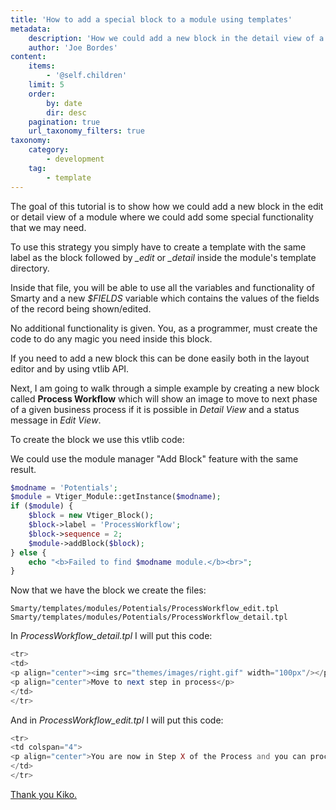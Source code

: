 ```yaml
---
title: 'How to add a special block to a module using templates'
metadata:
    description: 'How we could add a new block in the detail view of a module where we could add some special functionality that we may need'
    author: 'Joe Bordes'
content:
    items:
        - '@self.children'
    limit: 5
    order:
        by: date
        dir: desc
    pagination: true
    url_taxonomy_filters: true
taxonomy:
    category:
        - development
    tag:
        - template
---
```


The goal of this tutorial is to show how we could add a new block in the
edit or detail view of a module where we could add some special
functionality that we may need.

To use this strategy you simply have to create a template with the same
label as the block followed by *\_edit* or *\_detail* inside the
module's template directory.

Inside that file, you will be able to use all the variables and
functionality of Smarty and a new *$FIELDS* variable which contains the
values of the fields of the record being shown/edited.

No additional functionality is given. You, as a programmer, must create
the code to do any magic you need inside this block.

If you need to add a new block this can be done easily both in the
layout editor and by using vtlib API.

Next, I am going to walk through a simple example by creating a new
block called **Process Workflow** which will show an image to move to
next phase of a given business process if it is possible in *Detail
View* and a status message in *Edit View*.

To create the block we use this vtlib code:

<div class="notices blue"> We could use the module manager "Add
Block" feature with the same result. </div>

```php
$modname = 'Potentials';
$module = Vtiger_Module::getInstance($modname);
if ($module) {
	$block = new Vtiger_Block();
	$block->label = 'ProcessWorkflow';
	$block->sequence = 2;
	$module->addBlock($block);
} else {
	echo "<b>Failed to find $modname module.</b><br>";
}
```
Now that we have the block we create the files:

    Smarty/templates/modules/Potentials/ProcessWorkflow_edit.tpl
    Smarty/templates/modules/Potentials/ProcessWorkflow_detail.tpl

In *ProcessWorkflow\_detail.tpl* I will put this code:

```php
<tr>
<td>
<p align="center"><img src="themes/images/right.gif" width="100px"/></p>
<p align="center">Move to next step in process</p>
</td>
</tr>
```
And in *ProcessWorkflow\_edit.tpl* I will put this code:

```php
<tr>
<td colspan="4">
<p align="center">You are now in Step X of the Process and you can proceed to Step Y or Step Z</p>
</td>
</tr>
```
<div class="notices blue">
<a href="https://github.com/tsolucio/corebos/pull/76">Thank you Kiko.</a>
</div>